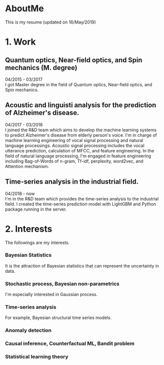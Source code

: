 # AboutMe

This is my resume (updated on 16/May/2019)

# 1. Work

## Quantum optics, Near-field optics, and Spin mechanics (M. degree)

04/2015 - 03/2017   
I got Master degree in the field of Quantum optics, Near-field optics, and Spin mechanics.


## Acoustic and linguisti analysis for the prediction of Alzheimer's disease.

04/2017 - 03/2018  
I joined the R&D team which aims to develop the machine learning systems to predict Alzheimer's disease from elderly person's voice. I'm in charge of machine learning engineering of vocal signal processing and natural language processings. Acoustic signal processing includes the vocal utterance prediction, calculation of MFCC, and feature engineering. In the field of natural language processing, I'm engaged in feature engineering including Bag-of-Words of n-gram, Tf-idf, perplexity, word2vec, and Attention mechanism.

## Time-series analysis in the industrial field.

04/2018 - now  
I'm in the R&D team which provides the time-series analysis to the industrial field. I created the time-series prediction model with LightGBM and Python package running in the server. 


# 2. Interests

The followings are my interests.

### Bayesian Statistics

It is the attraction of Bayesian statistics that can represent the uncertainty in data.

### Stochastic process, Bayesian non-parametrics

I'm especially interested in Gaussian process.

### Time-series analysis

For example, Bayesian structural time series models.

### Anomaly detection

### Causal inference, Counterfactual ML, Bandit problem

### Statistical learning theory
